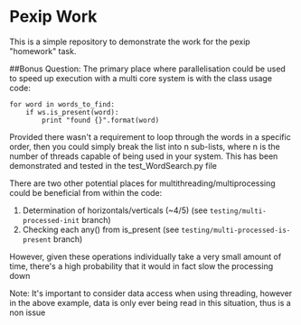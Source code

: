 # Pexip Work
This is a simple repository to demonstrate the work for the pexip "homework" task.


##Bonus Question:
The primary place where parallelisation could be used to speed up execution with a multi core system is with the class usage code:

```
for word in words_to_find:
    if ws.is_present(word):
        print "found {}".format(word)
```

Provided there wasn't a requirement to loop through the words in a specific order, then you could simply break the list into n sub-lists, 
where n is the number of threads capable of being used in your system. This has been demonstrated and tested in the test_WordSearch.py file

There are two other potential places for multithreading/multiprocessing could be beneficial from within the code:
1) Determination of horizontals/verticals (~4/5) (see `testing/multi-processed-init` branch)
2) Checking each any() from is_present (see `testing/multi-processed-is-present` branch)

However, given these operations individually take a very small amount of time, there's a high probability that it would in fact slow the processing down

Note: It's important to consider data access when using threading, however in the above example, data is only ever being read in this situation, thus is a non issue